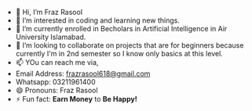 - 👋 Hi, I’m Fraz Rasool
- 👀 I’m interested in coding and learning new things.
- 🌱 I’m currently enrolled in Becholars in Artificial Intelligence in Air University Islamabad.
- 💞️ I’m looking to collaborate on projects that are for beginners because currently I'm in 2nd semester so I know only basics at this level.
- 📫 YOu can reach me via,
- Email Address: frazrasool618@gmail.com
- Whatsapp: 03211961400 
- 😄 Pronouns: Fraz Rasool
- ⚡ Fun fact: **Earn Money** to **Be Happy!**
<!---
Fraz-Rasool/Fraz-Rasool is a ✨ special ✨ repository because its `README.md` (this file) appears on your GitHub profile.
You can click the Preview link to take a look at your changes.
--->
